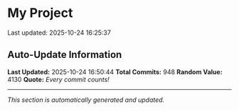 # My Project


Last updated: 2025-10-24 16:25:37



























































































































































































































































































































































































































































































































































































































































































































































































































































































































































































































































































































































































































































































































































































## Auto-Update Information

**Last Updated:** 2025-10-24 16:50:44
**Total Commits:** 948
**Random Value:** 4130
**Quote:** _Every commit counts!_

---
_This section is automatically generated and updated._